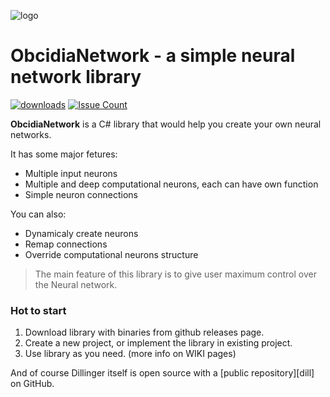 ![logo](https://www.dropbox.com/s/gcyl94z6vblkvep/Asset%201.png?dl=1)
# **ObcidiaNetwork** - a simple neural network library

[![downloads](https://img.shields.io/github/downloads/MarkusBansky/NauralNetworks/v0.190.0/total.svg)](MarkusBansky/NauralNetworks)
[![Issue Count](https://codeclimate.com/github/MarkusBansky/NauralNetworks/badges/issue_count.svg)](https://codeclimate.com/github/MarkusBansky/NauralNetworks)

**ObcidiaNetwork** is a C# library that would help you create your own neural networks.

It has some major fetures:

  - Multiple input neurons
  - Multiple and deep computational neurons, each can have own function
  - Simple neuron connections

You can also:
  - Dynamicaly create neurons
  - Remap connections
  - Override computational neurons structure


> The main feature of this library is to give user maximum control over the Neural network.

### Hot to start

1. Download library with binaries from github releases page.
2. Create a new project, or implement the library in existing project.
3. Use library as you need. (more info on WIKI pages)

And of course Dillinger itself is open source with a [public repository][dill]
 on GitHub.
